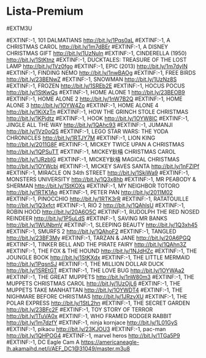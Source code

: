 # Lista-Premium
#EXTM3U

#EXTINF:-1, 101 DALMATIANS
http://bit.ly/1Pqs0aL
#EXTINF:-1, A CHRISTMAS CAROL
http://bit.ly/1m7dBEr
#EXTINF:-1, A DISNEY CHRISTMAS GIFT
http://bit.ly/1UzNuln
#EXTINF:-1, CINDERELLA (1950)
http://bit.ly/1StKtnz
#EXTINF:-1, DUCKTALES: TREASURE OF THE LOST LAMP
http://bit.ly/1Vz0fgo
#EXTINF:-1, EPIC (2013)
http://bit.ly/1m7dyIN
#EXTINF:-1, FINDING NEMO
http://bit.ly/1nwBAOg
#EXTINF:-1, FREE BIRDS
http://bit.ly/23BENwZ
#EXTINF:-1, SNOWMAN
http://bit.ly/1UzNz8S
#EXTINF:-1, FROZEN
http://bit.ly/1SREb2E
#EXTINF:-1, HOCUS POCUS
http://bit.ly/1StKwQs
#EXTINF:-1, HOME ALONE 1
http://bit.ly/23BEOB9
#EXTINF:-1, HOME ALONE 2
http://bit.ly/1nW7B2Q
#EXTINF:-1, HOME ALONE 3
http://bit.ly/1OYW4Zo
#EXTINF:-1, HOME ALONE 4
http://bit.ly/1KiXzTn
#EXTINF:-1, HOW THE GRINCH STOLE CHRISTMAS
http://bit.ly/1KPjdtz
#EXTINF:-1, HOOK
http://bit.ly/1OYW8IC
#EXTINF:-1, JINGLE ALL THE WAY
http://bit.ly/1QAhc93
#EXTINF:-1, JUMANJI
http://bit.ly/1Vz0oQS
#EXTINF:-1, LEGO STAR WARS: THE YODA CHRONICLES
http://bit.ly/1RTJY7M
#EXTINF:-1, LION KING
http://bit.ly/2011G8F
#EXTINF:-1, MICKEY TWICE UPAN A CHRISTMAS
http://bit.ly/1QPSuTT
#EXTINF:-1, MICKEY鈥橲 CHRISTMAS CAROL
http://bit.ly/1JRzbIG
#EXTINF:-1, MICKEY鈥橲 MAGICAL CHRISTMAS
http://bit.ly/1OYWcbi
#EXTINF:-1, MICKEY SAVES SANTA
http://bit.ly/1nFZIPf
#EXTINF:-1, MIRACLE ON 34th STREET
http://bit.ly/1SkiWa9
#EXTINF:-1, MONSTERS UNIVERSITY
http://bit.ly/1Q3x8hb
#EXTINF:-1, MR PEABODY & SHERMAN
http://bit.ly/1StKOXs
#EXTINF:-1, MY NEIGHBOR TOTORO
http://bit.ly/1RTK1Ao
#EXTINF:-1, PETER PAN
http://bit.ly/2011M02
#EXTINF:-1, PINOCCHIO
http://bit.ly/1RTK3rR
#EXTINF:-1, RATATOUILLE
http://bit.ly/1Q3xfct
#EXTINF:-1, RIO 2
http://bit.ly/1QAhlsU
#EXTINF:-1, ROBIN HOOD
http://bit.ly/20A6O5C
#EXTINF:-1, RUDOLPH THE RED NOSED REINDEER
http://bit.ly/1P5uLdS
#EXTINF:-1, SAVING MR BANKS
http://bit.ly/1WUNbmV
#EXTINF:-1, SLEEPING BEAUTY
http://bit.ly/1Q3xh45
#EXTINF:-1, SMURFS 2
http://bit.ly/1QAhoF2
#EXTINF:-1, TANGLED
http://bit.ly/23BF3My
#EXTINF:-1, TARZAN & JANE
http://bit.ly/20A6PGQ
#EXTINF:-1, TINKER BELL AND THE PIRATE FAIRY
http://bit.ly/1QAhn3Z
#EXTINF:-1, THE FOX & THE HOUND
http://bit.ly/1NJdHZc
#EXTINF:-1, THE JOUNGLE BOOK
http://bit.ly/1StKXdx
#EXTINF:-1, THE LITTLE MERMAID
http://bit.ly/1PqsnSJ
#EXTINF:-1, THE MILLION DOLLAR DUCK
http://bit.ly/1SREtGT
#EXTINF:-1, THE LOVE BUG
http://bit.ly/1OYWAa2
#EXTINF:-1, THE GREAT MUPPETS
http://bit.ly/1nW80m3
#EXTINF:-1, THE MUPPETS CHRISTMAS CAROL
http://bit.ly/1UzOjL6
#EXTINF:-1, THE MUPPETS TAKE MANHATTAN
http://bit.ly/1OYWDT4
#EXTINF:-1, THE NIGHMARE BEFORE CHRISTMAS
http://bit.ly/1JRzvXU
#EXTINF:-1, THE POLAR EXPRESS
http://bit.ly/1StL2hn
#EXTINF:-1, THE SECRET GARDEN
http://bit.ly/23BFc2F
#EXTINF:-1, TOY STORY OF TERROR
http://bit.ly/1TuVA0x
#EXTINF:-1, WHO FRAMED RODGER RABBIT
http://bit.ly/1m7dzfY
#EXTINF:-1, ninja kornjace
http://bit.ly/1L01GyS
#EXTINF:-1, pikacu
http://bit.ly/23KJOU3
#EXTINF:-1, pac-man
http://bit.ly/1QHPOG4
#EXTINF:-1, marvel heros
http://bit.ly/1TGa5P9
#EXTINF:-1, DC Eagle Cam A
https://americaneagle-lh.akamaihd.net/i/AEF_DC1@31049/master.m3u8
